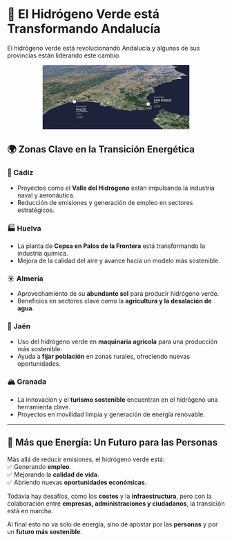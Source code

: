 # 🌱 El Hidrógeno Verde está Transformando Andalucía  

El hidrógeno verde está revolucionando Andalucía y algunas de sus provincias están liderando este cambio.  

<p align="center">
  <img src="/img/zonas.jpeg" alt="![zonas](img/zonas.jpeg)" />
</p>  

## 🌍 Zonas Clave en la Transición Energética  

### 🚢 Cádiz  
- Proyectos como el **Valle del Hidrógeno** están impulsando la industria naval y aeronáutica.  
- Reducción de emisiones y generación de empleo en sectores estratégicos.  

### 🏭 Huelva  
- La planta de **Cepsa en Palos de la Frontera** está transformando la industria química.  
- Mejora de la calidad del aire y avance hacia un modelo más sostenible.  

### ☀️ Almería  
- Aprovechamiento de su **abundante sol** para producir hidrógeno verde.  
- Beneficios en sectores clave como la **agricultura y la desalación de agua**.  

### 🚜 Jaén  
- Uso del hidrógeno verde en **maquinaria agrícola** para una producción más sostenible.  
- Ayuda a **fijar población** en zonas rurales, ofreciendo nuevas oportunidades.  

### 🏔️ Granada  
- La innovación y el **turismo sostenible** encuentran en el hidrógeno una herramienta clave.  
- Proyectos en movilidad limpia y generación de energía renovable.  

---
## 🔋 Más que Energía: Un Futuro para las Personas  
Más allá de reducir emisiones, el hidrógeno verde está:  
✅ Generando **empleo**.  
✅ Mejorando la **calidad de vida**.  
✅ Abriendo nuevas **oportunidades económicas**.  

Todavía hay desafíos, como los **costes** y la **infraestructura**, pero con la colaboración entre **empresas, administraciones y ciudadanos**, la transición está en marcha.  

Al final esto no va solo de energía, sino de apostar por las **personas** y por un **futuro más sostenible**.  

